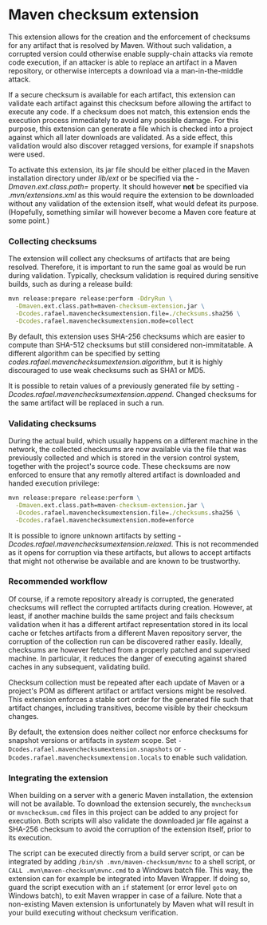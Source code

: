 # Maven checksum extension

This extension allows for the creation and the enforcement of checksums for any artifact that is resolved by Maven. Without such validation, 
a corrupted version could otherwise enable supply-chain attacks via remote code execution, if an attacker is able to replace an artifact in 
a Maven repository, or otherwise intercepts a download via a man-in-the-middle attack. 

If a secure checksum is available for each artifact, this extension can validate each artifact against this checksum before allowing the
artifact to execute any code. If a checksum does not match, this extension ends the execution process immediately to avoid any possible
damage. For this purpose, this extension can generate a file which is checked into a project against which all later downloads are validated.
As a side effect, this validation would also discover retagged versions, for example if snapshots were used.

To activate this extension, its jar file should be either placed in the Maven installation directory under *lib/ext* or be specified via the 
*-Dmaven.ext.class.path=<extension>* property. It should however **not** be specified via *.mvn/extensions.xml* as this would require the
extension to be downloaded without any validation of the extension itself, what would defeat its purpose. (Hopefully, something similar will
however become a Maven core feature at some point.)

### Collecting checksums

The extension will collect any checksums of artifacts that are being resolved. Therefore, it is important to run the same goal as would
be run during validation. Typically, checksum validation is required during sensitive builds, such as during a release build:

```cmd
mvn release:prepare release:perform -DdryRun \
  -Dmaven.ext.class.path=maven-checksum-extension.jar \
  -Dcodes.rafael.mavenchecksumextension.file=./checksums.sha256 \
  -Dcodes.rafael.mavenchecksumextension.mode=collect
```

By default, this extension uses SHA-256 checksums which are easier to compute than SHA-512 checksums but still considered non-immitatable.
A different algorithm can be specified by setting *codes.rafael.mavenchecksumextension.algorithm*, but it is highly discouraged to use 
weak checksums such as SHA1 or MD5.

It is possible to retain values of a previously generated file by setting *-Dcodes.rafael.mavenchecksumextension.append*. Changed checksums
for the same artifact will be replaced in such a run.

### Validating checksums

During the actual build, which usually happens on a different machine in the network, the collected checksums are now available via the 
file that was previously collected and which is stored in the version control system, together with the project's source code. These
checksums are now enforced to ensure that any remotly altered artifact is downloaded and handed execution privilege:

```cmd
mvn release:prepare release:perform \
  -Dmaven.ext.class.path=maven-checksum-extension.jar \
  -Dcodes.rafael.mavenchecksumextension.file=./checksums.sha256 \
  -Dcodes.rafael.mavenchecksumextension.mode=enforce
```

It is possible to ignore unknown artifacts by setting *-Dcodes.rafael.mavenchecksumextension.relaxed*. This is not recommended as it opens
for corruption via these artifacts, but allows to accept artifacts that might not otherwise be available and are known to be trustworthy.

### Recommended workflow

Of course, if a remote repository already is corrupted, the generated checksums will reflect the corrupted artifacts during creation. 
However, at least, if another machine builds the same project and fails checksum validation when it has a different artifact representation
stored in its local cache or fetches artifacts from a different Maven repository server, the corruption of the collection run can be 
discovered rather easily. Ideally, checksums are however fetched from a properly patched and supervised machine. In particular, it reduces
the danger of executing against shared caches in any subsequent, validating build.

Checksum collection must be repeated after each update of Maven or a project's POM as different artifact or artifact versions might be resolved.
This extension enforces a stable sort order for the generated file such that artifact changes, including transitives, become visible by their
checksum changes.

By default, the extension does neither collect nor enforce checksums for snapshot versions or artifacts in *system* scope. Set 
`-Dcodes.rafael.mavenchecksumextension.snapshots` or `-Dcodes.rafael.mavenchecksumextension.locals` to enable such validation.

### Integrating the extension

When building on a server with a generic Maven installation, the extension will not be available. To download the extension securely, 
the `mvnchecksum` or `mvnchecksum.cmd` files in this project can be added to any project for execution. Both scripts will also 
validate the downloaded jar file against a SHA-256 checksum to avoid the corruption of the extension itself, prior to its execution.

The script can be executed directly from a build server script, or can be integrated by adding `/bin/sh .mvn/maven-checksum/mvnc` to a
shell script, or `CALL .mvn\maven-checksum\mvnc.cmd` to a Windows batch file. This way, the extension can for example be integrated into 
Maven Wrapper. If doing so, guard the script execution with an `if` statement (or error level `goto` on Windows batch), to exit Maven 
wrapper in case of a failure. Note that a non-existing Maven extension is unfortunately by Maven what will result in your build executing 
without checksum verification.
